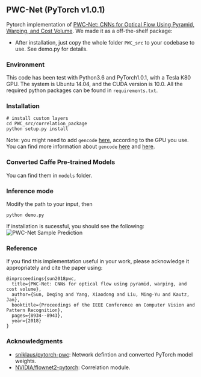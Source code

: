 ## PWC-Net (PyTorch v1.0.1)

Pytorch implementation of [PWC-Net: CNNs for Optical Flow Using Pyramid, Warping, and Cost Volume](https://arxiv.org/pdf/1709.02371.pdf). We made it as a off-the-shelf package:
- After installation, just copy the whole folder `PWC_src` to your codebase to use. See demo.py for details.

### Environment

This code has been test with Python3.6 and PyTorch1.0.1, with a Tesla K80 GPU. The system is Ubuntu 14.04, and the CUDA version is 10.0. All the required python packages can be found in `requirements.txt`.

### Installation 

    # install custom layers
    cd PWC_src/correlation_package
    python setup.py install

Note: you might need to add `gencode` [here](https://github.com/vt-vl-lab/pwc-net.pytorch/blob/master/PWC_src/correlation_package/setup.py#L9), according to the GPU you use. You can find more information about `gencode` [here](https://developer.nvidia.com/cuda-gpus) and [here](http://arnon.dk/matching-sm-architectures-arch-and-gencode-for-various-nvidia-cards/).

### Converted Caffe Pre-trained Models
You can find them in `models` folder.

### Inference mode
Modify the path to your input, then

```
python demo.py
```    

If installation is sucessful, you should see the following:
![PWC-Net Sample Prediction](https://github.com/vt-vl-lab/pwc-net.pytorch/blob/master/misc/demo.png)
   
### Reference 
If you find this implementation useful in your work, please acknowledge it appropriately and cite the paper using:
````
@inproceedings{sun2018pwc,
  title={PWC-Net: CNNs for optical flow using pyramid, warping, and cost volume},
  author={Sun, Deqing and Yang, Xiaodong and Liu, Ming-Yu and Kautz, Jan},
  booktitle={Proceedings of the IEEE Conference on Computer Vision and Pattern Recognition},
  pages={8934--8943},
  year={2018}
}
````

### Acknowledgments
* [sniklaus/pytorch-pwc](https://github.com/sniklaus/pytorch-pwc): Network defintion and converted PyTorch model weights.
* [NVIDIA/flownet2-pytorch](https://github.com/NVIDIA/flownet2-pytorch): Correlation module.
